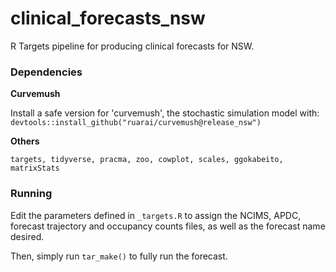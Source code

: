 # clinical_forecasts_nsw

R Targets pipeline for producing clinical forecasts for NSW.

### Dependencies

**Curvemush**

Install a safe version for 'curvemush', the stochastic simulation model with:
`devtools::install_github("ruarai/curvemush@release_nsw") `

**Others**

` targets, tidyverse, pracma, zoo, cowplot, scales, ggokabeito, matrixStats `


### Running

Edit the parameters defined in `_targets.R` to assign the NCIMS, APDC, forecast trajectory and occupancy counts files, as well as the forecast name desired.

Then, simply run `tar_make()` to fully run the forecast.

